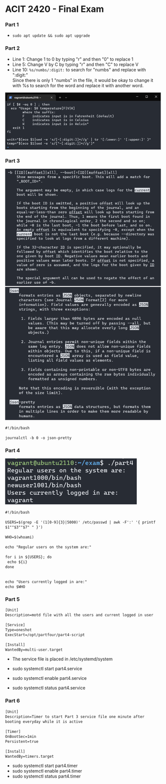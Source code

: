 # ACIT 2420 - Final Exam 

### Part 1 
* `sudo apt update && sudo apt upgrade`

### Part 2 
* Line 1: Change 1 to 0 by typing "r" and then "0" to replace 1 
* Line 5: Change V by C by typing "r" and then "C" to replace V
* Line 10: `%s/numbs/:digit:` to search for "numbs" and replace with ":digit:" <br/>
Since there is only 1 "numbs" in the file, it would be okay to change it with %s to search for the word and replace it with another word. 

![Part 2 Screenshot](./images/Part2.png)

### Part 3 

![Man Page](./images/Part2Man1.png)
![Man Page](./images/Part2Man.png)

```Shell 
#!/bin/bash

journalctl -b 0 -o json-pretty
```

### Part 4 

![Part 4](./images/Part4.png)

```Shell
#!/bin/bash

USERS=$(grep -E '(1[0-9]{3}|5000)' /etc/passwd | awk -F':' '{ printf $1""$3""$7" " }')

WHO=$(whoami)

echo "Regular users on the system are:"

for i in ${USERS}; do
 echo ${i}
done


echo "Users currently logged in are:"
echo $WHO
```

### Part 5

```Shell 
[Unit]
Description=motd file with all the users and current logged in user

[Service]
Type=oneshot
ExecStart=/opt/partfour/part4-script

[Install]
WantedBy=multi-user.target
```
* The service file is placed in /etc/systemd/system 

* sudo systemctl start part4.service 
* sudo systemctl enable part4.service 
* sudo systemctl status part4.service 

### Part 6 

```Shell 
[Unit]
Description=Timer to start Part 3 service file one minute after booting everyday while it is active

[Timer]
OnBootSec=1min
Persistent=true

[Install]
WantedBy=timers.target
```
* sudo systemctl start part4.timer 
* sudo systemctl enable part4.timer 
* sudo systemctl status part4.timer 